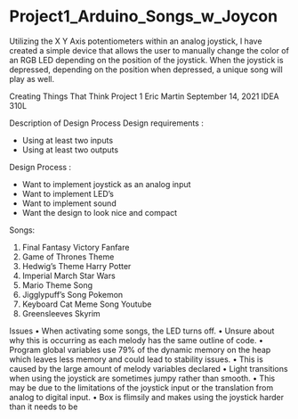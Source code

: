 # Project1_Arduino_Songs_w_Joycon

Utilizing the X Y Axis potentiometers within an analog joystick, I have created a simple device that allows the user to manually change the color of an RGB LED depending on the position of the joystick. When the joystick is depressed, depending on the position when depressed, a unique song will play as well.



Creating Things That Think
Project 1
Eric Martin
September 14, 2021
IDEA 310L

Description of Design Process
Design requirements :
- Using at least two inputs
- Using at least two outputs

Design Process :
- Want to implement joystick as an analog input
- Want to implement LED’s
- Want to implement sound
- Want the design to look nice and compact


Songs:
1. Final Fantasy Victory Fanfare
2. Game of Thrones Theme
3. Hedwig’s Theme Harry Potter
4. Imperial March Star Wars
5. Mario Theme Song
6. Jigglypuff’s Song Pokemon
7. Keyboard Cat Meme Song Youtube
8. Greensleeves Skyrim

Issues
• When activating some songs, the LED turns off.
  • Unsure about why this is occurring as each melody has the same
outline of code.
• Program global variables use 79% of the dynamic memory on the heap
which leaves less memory and could lead to stability issues.
  • This is caused by the large amount of melody variables declared
• Light transitions when using the joystick are sometimes jumpy rather
than smooth.
  • This may be due to the limitations of the joystick input or the
translation from analog to digital input.
• Box is flimsily and makes using the joystick harder than it needs to be
